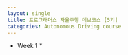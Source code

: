 ```yaml
---
layout: single
title: 프로그래머스 자율주행 데브코스 [5기]
categories: Autonomous Driving course
---
```


* Week 1
  *  
